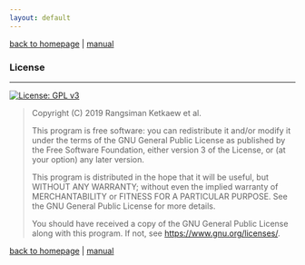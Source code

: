 ```yaml
---
layout: default
---
```

[back to homepage](./) | [manual](./manual.md)

### License
***

[![License: GPL v3][GPL-badge]][GPL-link]

[GPL-badge]: https://img.shields.io/badge/License-GPLv3-blue.svg
[GPL-link]: https://www.gnu.org/licenses/gpl-3.0

> Copyright (C) 2019  Rangsiman Ketkaew et al.
> 
> This program is free software: you can redistribute it and/or modify
> it under the terms of the GNU General Public License as published by
> the Free Software Foundation, either version 3 of the License, or
> (at your option) any later version.
>
> This program is distributed in the hope that it will be useful,
> but WITHOUT ANY WARRANTY; without even the implied warranty of
> MERCHANTABILITY or FITNESS FOR A PARTICULAR PURPOSE.  See the
> GNU General Public License for more details.
>
> You should have received a copy of the GNU General Public License
> along with this program.  If not, see <https://www.gnu.org/licenses/>.

[back to homepage](./) | [manual](./manual.md)
